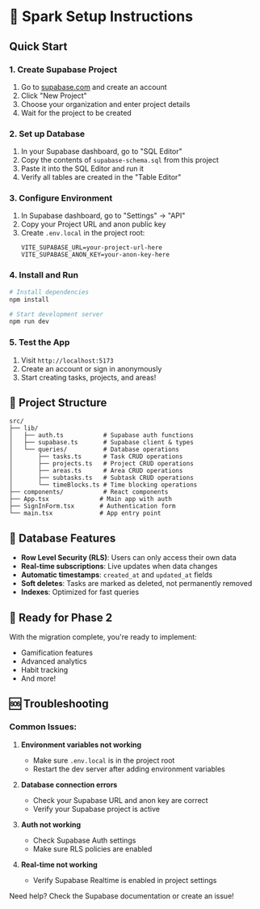 # 🚀 Spark Setup Instructions

## Quick Start

### 1. Create Supabase Project
1. Go to [supabase.com](https://supabase.com) and create an account
2. Click "New Project"
3. Choose your organization and enter project details
4. Wait for the project to be created

### 2. Set up Database
1. In your Supabase dashboard, go to "SQL Editor"
2. Copy the contents of `supabase-schema.sql` from this project
3. Paste it into the SQL Editor and run it
4. Verify all tables are created in the "Table Editor"

### 3. Configure Environment
1. In Supabase dashboard, go to "Settings" → "API"
2. Copy your Project URL and anon public key
3. Create `.env.local` in the project root:
   ```
   VITE_SUPABASE_URL=your-project-url-here
   VITE_SUPABASE_ANON_KEY=your-anon-key-here
   ```

### 4. Install and Run
```bash
# Install dependencies
npm install

# Start development server
npm run dev
```

### 5. Test the App
1. Visit `http://localhost:5173`
2. Create an account or sign in anonymously
3. Start creating tasks, projects, and areas!

## 📁 Project Structure

```
src/
├── lib/
│   ├── auth.ts           # Supabase auth functions
│   ├── supabase.ts       # Supabase client & types
│   └── queries/          # Database operations
│       ├── tasks.ts      # Task CRUD operations
│       ├── projects.ts   # Project CRUD operations
│       ├── areas.ts      # Area CRUD operations
│       ├── subtasks.ts   # Subtask CRUD operations
│       └── timeBlocks.ts # Time blocking operations
├── components/           # React components
├── App.tsx              # Main app with auth
├── SignInForm.tsx       # Authentication form
└── main.tsx             # App entry point
```

## 🔧 Database Features

- **Row Level Security (RLS)**: Users can only access their own data
- **Real-time subscriptions**: Live updates when data changes
- **Automatic timestamps**: `created_at` and `updated_at` fields
- **Soft deletes**: Tasks are marked as deleted, not permanently removed
- **Indexes**: Optimized for fast queries

## 🎯 Ready for Phase 2

With the migration complete, you're ready to implement:
- Gamification features
- Advanced analytics
- Habit tracking
- And more!

## 🆘 Troubleshooting

### Common Issues:

1. **Environment variables not working**
   - Make sure `.env.local` is in the project root
   - Restart the dev server after adding environment variables

2. **Database connection errors**
   - Check your Supabase URL and anon key are correct
   - Verify your Supabase project is active

3. **Auth not working**
   - Check Supabase Auth settings
   - Make sure RLS policies are enabled

4. **Real-time not working**
   - Verify Supabase Realtime is enabled in project settings

Need help? Check the Supabase documentation or create an issue!